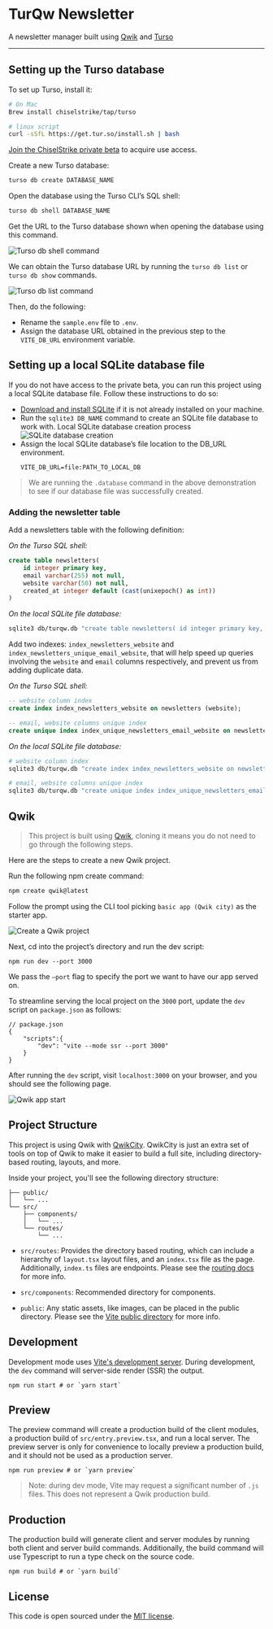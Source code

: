 # TurQw Newsletter

A newsletter manager built using [Qwik](https://qwik.builder.io/) and
[Turso](https://chiselstrike.com)

---

## Setting up the Turso database

To set up Turso, install it:
```bash
# On Mac
Brew install chiselstrike/tap/turso

# linux script
curl -sSfL https://get.tur.so/install.sh | bash
```

[Join the ChiselStrike private beta](https://chiselstrike.com) to acquire
use access.

Create a new Turso database:

```sh
turso db create DATABASE_NAME
```

Open the database using the Turso CLI’s SQL shell:

```sh
turso db shell DATABASE_NAME
```

Get the URL to the Turso database shown when opening the database using
this command.

![Turso db shell command](https://res.cloudinary.com/djx5h4cjt/image/upload/v1678192236/chiselstrike-assets/Turso_edge_db_url_-_db_shell_command.jpg)

We can obtain the Turso database URL by running the `turso db list` or
`turso db show` commands.

![Turso db list command](https://res.cloudinary.com/djx5h4cjt/image/upload/v1678192235/chiselstrike-assets/Turso_edge_db_url_-_db_list_command.jpg)

Then, do the following:
- Rename the `sample.env` file to `.env`.
- Assign the database URL obtained in the previous step to the `VITE_DB_URL`
environment variable.

## Setting up a local SQLite database file

If you do not have access to the private beta, you can run this project using a
local SQLite database file. Follow these instructions to do so:
- [Download and install SQLite](https://www.sqlite.org/download.html) if it is
  not already installed on your machine.
- Run the `sqlite3 DB_NAME` command to create an SQLite file database to work
with. Local SQLite database creation process ![SQLite database
  creation](https://res.cloudinary.com/djx5h4cjt/image/upload/v1678192236/chiselstrike-assets/SQLite3_database_creation.jpg)
- Assign the local SQLite database’s file location to the DB_URL environment.
  ```
  VITE_DB_URL=file:PATH_TO_LOCAL_DB
  ```

> We are running the `.database` command in the above demonstration to see if
> our database file was successfully created.

### Adding the newsletter table

Add a newsletters table with the following definition:

*On the Turso SQL shell:*
```sql
create table newsletters(
	id integer primary key,
	email varchar(255) not null,
	website varchar(50) not null,
	created_at integer default (cast(unixepoch() as int))
)
```

*On the local SQLite file database:*
```sh
sqlite3 db/turqw.db "create table newsletters( id integer primary key, email varchar(255) not null, website varchar(50) not null, created_at integer default (cast(unixepoch() as int)))"
```

Add two indexes: `index_newsletters_website` and
`index_newsletters_unique_email_website`, that will help speed up queries
involving the `website` and `email` columns respectively, and prevent us from
adding duplicate data.

*On the Turso SQL shell:*
```sql
-- website column index
create index index_newsletters_website on newsletters (website);

-- email, website columns unique index
create unique index index_unique_newsletters_email_website on newsletters(email, website);
```

*On the local SQLite file database:*
```sh
# website column index
sqlite3 db/turqw.db "create index index_newsletters_website on newsletters (website)"

# email, website columns unique index
sqlite3 db/turqw.db "create unique index index_unique_newsletters_email_website on newsletters(email, website)"
```

## Qwik

> This project is built using [Qwik](https://qwik.builder.io/), cloning it means you do not need to go through the following steps.

Here are the steps to create a new Qwik project.

Run the following npm create command:

```sh
npm create qwik@latest
```

Follow the prompt using the CLI tool picking `basic app (Qwik city)` as the starter app.

![Create a Qwik project](https://res.cloudinary.com/djx5h4cjt/image/upload/v1678261529/chiselstrike-assets/1-creating-a-qwik-project.gif)

Next, cd into the project’s directory and run the dev script:

```
npm run dev --port 3000
```

We pass the `—port` flag to specify the port we want to have our app served on.

To streamline serving the local project on the `3000` port, update the `dev` script on `package.json` as follows:

```
// package.json
{
    "scripts":{
        "dev": "vite --mode ssr --port 3000"
    }
}
```

After running the `dev` script, visit `localhost:3000` on your browser, and you should see the following page.

![Qwik app start](https://res.cloudinary.com/djx5h4cjt/image/upload/v1678261662/chiselstrike-assets/2-Qwik-app-start.png)

## Project Structure

This project is using Qwik with
[QwikCity](https://qwik.builder.io/qwikcity/overview/). QwikCity is just an
extra set of tools on top of Qwik to make it easier to build a full site,
including directory-based routing, layouts, and more.

Inside your project, you'll see the following directory structure:

```
├── public/
│   └── ...
└── src/
    ├── components/
    │   └── ...
    └── routes/
        └── ...
```

- `src/routes`: Provides the directory based routing, which can include a
  hierarchy of `layout.tsx` layout files, and an `index.tsx` file as the page.
  Additionally, `index.ts` files are endpoints. Please see the [routing
  docs](https://qwik.builder.io/qwikcity/routing/overview/) for more info.

- `src/components`: Recommended directory for components.

- `public`: Any static assets, like images, can be placed in the public
  directory. Please see the [Vite public
  directory](https://vitejs.dev/guide/assets.html#the-public-directory) for more
  info.

## Development

Development mode uses [Vite's development server](https://vitejs.dev/). During
development, the `dev` command will server-side render (SSR) the output.

```shell
npm run start # or `yarn start`
```

## Preview

The preview command will create a production build of the client modules, a
production build of `src/entry.preview.tsx`, and run a local server. The preview
server is only for convenience to locally preview a production build, and it
should not be used as a production server.

```shell
npm run preview # or `yarn preview`
```

> Note: during dev mode, Vite may request a significant number of `.js` files.
> This does not represent a Qwik production build.

## Production

The production build will generate client and server modules by running both
client and server build commands. Additionally, the build command will use
Typescript to run a type check on the source code.

```shell
npm run build # or `yarn build`
```

## License

This code is open sourced under the [MIT
license](https://en.wikipedia.org/wiki/MIT_License).
